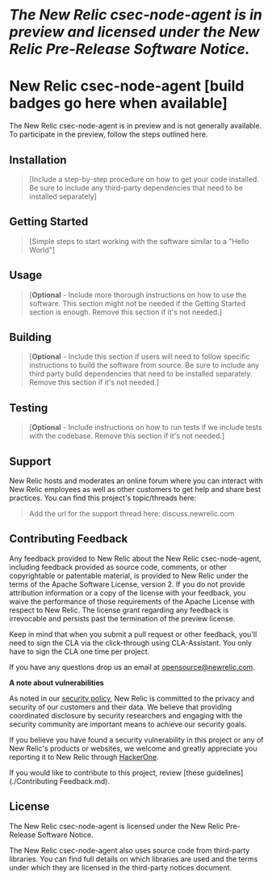 # *The New Relic csec-node-agent is in preview and licensed under the New Relic Pre-Release Software Notice.*

# New Relic csec-node-agent [build badges go here when available]

The New Relic csec-node-agent is in preview and is not generally available.  To participate in the preview, follow the steps outlined here.

## Installation

> [Include a step-by-step procedure on how to get your code installed. Be sure to include any third-party dependencies that need to be installed separately]

## Getting Started
>[Simple steps to start working with the software similar to a "Hello World"]

## Usage
>[**Optional** - Include more thorough instructions on how to use the software. This section might not be needed if the Getting Started section is enough. Remove this section if it's not needed.]


## Building

>[**Optional** - Include this section if users will need to follow specific instructions to build the software from source. Be sure to include any third party build dependencies that need to be installed separately. Remove this section if it's not needed.]

## Testing

>[**Optional** - Include instructions on how to run tests if we include tests with the codebase. Remove this section if it's not needed.]

## Support

New Relic hosts and moderates an online forum where you can interact with New Relic employees as well as other customers to get help and share best practices. You can find this project's topic/threads here:

>Add the url for the support thread here: discuss.newrelic.com

## Contributing Feedback

Any feedback provided to New Relic about the New Relic csec-node-agent, including feedback provided as source code, comments, or other copyrightable or patentable material, is provided to New Relic under the terms of the Apache Software License, version 2. If you do not provide attribution information or a copy of the license with your feedback, you waive the performance of those requirements of the Apache License with respect to New Relic. The license grant regarding any feedback is irrevocable and persists past the termination of the preview license.

Keep in mind that when you submit a pull request or other feedback, you'll need to sign the CLA via the click-through using CLA-Assistant. You only have to sign the CLA one time per project.

If you have any questions drop us an email at opensource@newrelic.com.

**A note about vulnerabilities**

As noted in our [security policy](../../security/policy), New Relic is committed to the privacy and security of our customers and their data. We believe that providing coordinated disclosure by security researchers and engaging with the security community are important means to achieve our security goals.

If you believe you have found a security vulnerability in this project or any of New Relic's products or websites, we welcome and greatly appreciate you reporting it to New Relic through [HackerOne](https://hackerone.com/newrelic).

If you would like to contribute to this project, review [these guidelines](./Contributing Feedback.md).

## License

The New Relic csec-node-agent is licensed under the New Relic Pre-Release Software Notice.

The New Relic csec-node-agent also uses source code from third-party libraries. You can find full details on which libraries are used and the terms under which they are licensed in the third-party notices document.
